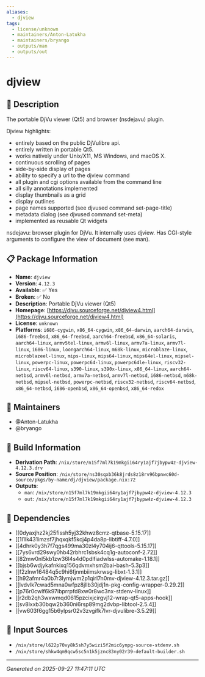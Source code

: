 ```yaml
---
aliases:
  - djview
tags:
  - license/unknown
  - maintainers/Anton-Latukha
  - maintainers/bryango
  - outputs/man
  - outputs/out
---
```


# djview

## 📝 Description

The portable DjVu viewer (Qt5) and browser (nsdejavu) plugin.

Djview highlights:
  - entirely based on the public DjVulibre api.
  - entirely written in portable Qt5.
  - works natively under Unix/X11, MS Windows, and macOS X.
  - continuous scrolling of pages
  - side-by-side display of pages
  - ability to specify a url to the djview command
  - all plugin and cgi options available from the command line
  - all silly annotations implemented
  - display thumbnails as a grid
  - display outlines
  - page names supported (see djvused command set-page-title)
  - metadata dialog (see djvused command set-meta)
  - implemented as reusable Qt widgets

nsdejavu: browser plugin for DjVu. It internally uses djview.
Has CGI-style arguments to configure the view of document (see man).


## 📋 Package Information

- **Name**: `djview`
- **Version**: `4.12.3`
- **Available**: ✅ Yes
- **Broken**: ✅ No
- **Description**: Portable DjVu viewer (Qt5)
- **Homepage**: [https://djvu.sourceforge.net/djview4.html](https://djvu.sourceforge.net/djview4.html)
- **License**: `unknown`
- **Platforms**: `i686-cygwin`, `x86_64-cygwin`, `x86_64-darwin`, `aarch64-darwin`, `i686-freebsd`, `x86_64-freebsd`, `aarch64-freebsd`, `x86_64-solaris`, `aarch64-linux`, `armv5tel-linux`, `armv6l-linux`, `armv7a-linux`, `armv7l-linux`, `i686-linux`, `loongarch64-linux`, `m68k-linux`, `microblaze-linux`, `microblazeel-linux`, `mips-linux`, `mips64-linux`, `mips64el-linux`, `mipsel-linux`, `powerpc-linux`, `powerpc64-linux`, `powerpc64le-linux`, `riscv32-linux`, `riscv64-linux`, `s390-linux`, `s390x-linux`, `x86_64-linux`, `aarch64-netbsd`, `armv6l-netbsd`, `armv7a-netbsd`, `armv7l-netbsd`, `i686-netbsd`, `m68k-netbsd`, `mipsel-netbsd`, `powerpc-netbsd`, `riscv32-netbsd`, `riscv64-netbsd`, `x86_64-netbsd`, `i686-openbsd`, `x86_64-openbsd`, `x86_64-redox`
## 👥 Maintainers

- @Anton-Latukha
- @bryango


## 🔧 Build Information

- **Derivation Path**: `/nix/store/n15f7ml7k19mkgii64ry1ajf7jbypw4z-djview-4.12.3.drv`
- **Source Position**: `/nix/store/ns30sqxb36k8jrds8z18rv96bpnwc60d-source/pkgs/by-name/dj/djview/package.nix:72`
- **Outputs**:
  - `man`:  `/nix/store/n15f7ml7k19mkgii64ry1ajf7jbypw4z-djview-4.12.3`
  - `out`:  `/nix/store/n15f7ml7k19mkgii64ry1ajf7jbypw4z-djview-4.12.3`

## 🔗 Dependencies

- [[0dyaxjhz2kj25fissh5yj32khwz8crrz-qtbase-5.15.17]]
- [[1l1lk431imzsf7jhqxqkf5kcj4p4da8p-libtiff-4.7.0]]
- [[4dhrk0y3h7f7qgs499ma30zl4y704ij6-qttools-5.15.17]]
- [[7ys6vrd29swy0hb42rbhrc1sbsk4cq1g-autoconf-2.72]]
- [[82mw0nl5kb1zw36l4s4d0pdlfiadwlss-automake-1.18.1]]
- [[bjsb6wdjykafnkixq156qdvmxhsm2bai-bash-5.3p3]]
- [[f2zlnw16484q5c9hi6fjnmbiimskrwsg-libxt-1.3.1]]
- [[h92afmr4a0b7r3lymjwm2p1qirl7n0mv-djview-4.12.3.tar.gz]]
- [[lvdvlk7cwad5mna0wfpz8jllb30jdj1n-pkg-config-wrapper-0.29.2]]
- [[p76r0cwlf6k97ibprrpfd8xw0r8wc3nx-stdenv-linux]]
- [[r2db2qh3wxwmqd0615pzcixjcirgvj12-wrap-qt5-apps-hook]]
- [[sv8lxxb30bqw2b360ni6rsp89mg2dvbp-libtool-2.5.4]]
- [[vw603f6gg15b6ylpsr02v3zvgifk7lvr-djvulibre-3.5.29]]

## 📁 Input Sources

- `/nix/store/l622p70vy8k5sh7y5wizi5f2mic6ynpg-source-stdenv.sh`
- `/nix/store/shkw4qm9qcw5sc5n1k5jznc83ny02r39-default-builder.sh`

---
*Generated on 2025-09-27 11:47:11 UTC*
